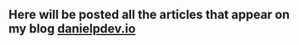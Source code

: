 ## Here will be posted all the articles that appear on my blog <a href="https://danielpdev.io">danielpdev.io</a>

